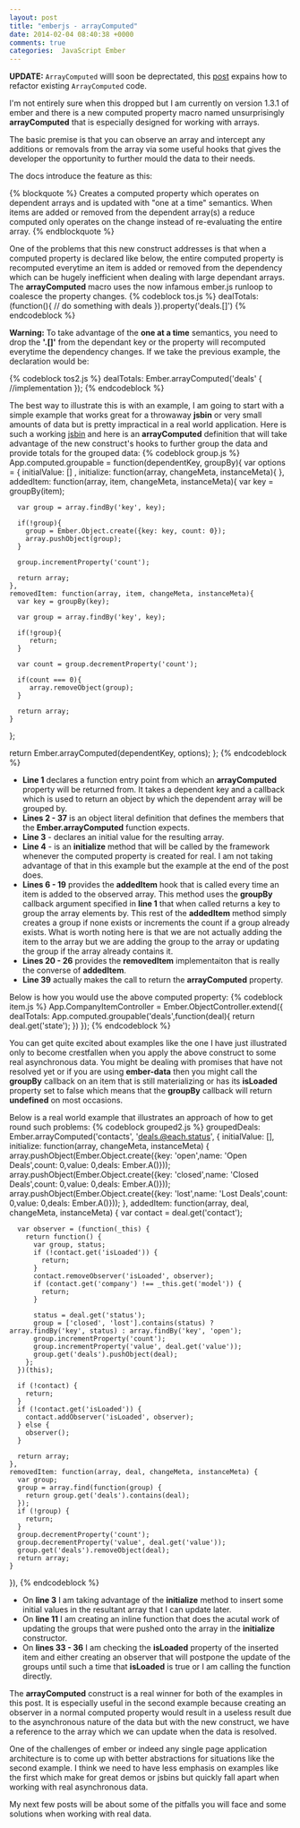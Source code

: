 ```yaml
---
layout: post
title: "emberjs - arrayComputed"
date: 2014-02-04 08:40:38 +0000
comments: true
categories:  JavaScript Ember
---
```

**UPDATE:** ```ArrayComputed``` willl soon be deprectated, this <a href="http://www.thesoftwaresimpleton.com/blog/2015/04/18/arraycomputed-refactor/">post</a> expains how to refactor existing ```ArrayComputed``` code.

I'm not entirely sure when this dropped but I am currently on version 1.3.1 of ember and there is a new computed property macro named unsurprisingly **arrayComputed** that is especially designed for working with arrays.  

The basic premise is that you can observe an array and intercept any additions or removals from the array via some useful hooks that gives the developer the opportunity to further mould the data to their needs.

The docs introduce the feature as this:

{% blockquote %}
Creates a computed property which operates on dependent arrays and
  is updated with "one at a time" semantics. When items are added or
  removed from the dependent array(s) a reduce computed only operates
  on the change instead of re-evaluating the entire array.
{% endblockquote %}

One of the problems that this new construct addresses is that when a computed property is declared like below, the entire computed property is recomputed everytime an item is added or removed from the dependency which can be hugely inefficient when dealing with large dependant arrays.  The **arrayComputed** macro uses the now infamous ember.js runloop to coalesce the property changes.
{% codeblock tos.js %}
dealTotals: (function(){
	// do something with deals
}).property('deals.[]')
{% endcodeblock %} 

**Warning:** To take advantage of the **one at a time** semantics, you need to drop the **'.[]'** from the dependant key or the property will recomputed everytime the dependency changes.  If we take the previous example, the declaration would be:

{% codeblock tos2.js %}
dealTotals: Ember.arrayComputed('deals' {
	//implementation
});
{% endcodeblock %}

The best way to illustrate this is with an example, I am going to start with a simple example that works great for a throwaway **jsbin** or very small amounts of data but is pretty impractical in a real world application.  Here is such a working <a href="http://jsbin.com/ilosel/68/edit" target="_blank">jsbin</a> and here is an **arrayComputed** definition that will take advantage of the new construct's hooks to further group the data and provide totals for the grouped data:
{% codeblock group.js %}
App.computed.groupable = function(dependentKey, groupBy){
  var options = {
    initialValue: [] ,
    initialize: function(array, changeMeta, instanceMeta){
    },
    addedItem: function(array, item, changeMeta, instanceMeta){
      var key = groupBy(item);
  
      var group = array.findBy('key', key);
      
      if(!group){
        group = Ember.Object.create({key: key, count: 0});
        array.pushObject(group);
      }
      
      group.incrementProperty('count');
      
      return array;
    },
    removedItem: function(array, item, changeMeta, instanceMeta){
      var key = groupBy(key);
      
      var group = array.findBy('key', key);
      
      if(!group){
         return; 
      }
      
      var count = group.decrementProperty('count');
      
      if(count === 0){
         array.removeObject(group); 
      }
      
      return array;
    }
  };
  
  return Ember.arrayComputed(dependentKey, options);
};
{% endcodeblock %}
- **Line 1** declares a function entry point from which an **arrayComputed** property will be returned from.  It takes a dependent key and a callback which is used to return an object by which the dependent array will be grouped by.
- **Lines 2 - 37** is an object literal definition that defines the members that the **Ember.arrayComputed** function expects.
- **Line 3** - declares an initial value for the resulting array.
- **Line 4** - is an **initialize** method that will be called by the framework whenever the computed property is created for real.  I am not taking advantage of that in this example but the example at the end of the post does.
- **Lines 6 - 19** provides the **addedItem** hook that is called every time an item is added to the observed array.  This method uses the **groupBy** callback argument specified in **line 1** that when called returns a key to group the array elements by.  This rest of the **addedItem** method simply creates a group if none exists or increments the count if a group already exists.  What is worth noting here is that we are not actually adding the item to the array but we are adding the group to the array or updating the group if the array already contains it.
- **Lines 20 - 26** provides the **removedItem** implementaiton that is really the converse of **addedItem**.
- **Line 39** actually makes the call to return the **arrayComputed** property.

Below is how you would use the above computed property:
{% codeblock item.js %}
App.CompanyItemController = Ember.ObjectController.extend({
  dealTotals: App.computed.groupable('deals',function(deal){
     return deal.get('state'); 
  })
});
{% endcodeblock %}

You can get quite excited about examples like the one I have just illustrated only to become crestfallen when you apply the above construct to some real asynchronous data.  You might be dealing with promises that have not resolved yet or if you are using **ember-data** then you might call the **groupBy** callback on an item that is still materializing or has its **isLoaded** property set to false which means that the **groupBy** callback will return **undefined** on most occasions.

Below is a real world example that illustrates an approach of how to get round such problems:
{% codeblock grouped2.js %}
  groupedDeals: Ember.arrayComputed('contacts', 'deals.@each.status', {
    initialValue: [],
    initialize: function(array, changeMeta, instanceMeta) {
      array.pushObject(Ember.Object.create({key: 'open',name: 'Open Deals',count: 0,value: 0,deals: Ember.A()}));
      array.pushObject(Ember.Object.create({key: 'closed',name: 'Closed Deals',count: 0,value: 0,deals: Ember.A()}));
      array.pushObject(Ember.Object.create({key: 'lost',name: 'Lost Deals',count: 0,value: 0,deals: Ember.A()}));
    },
    addedItem: function(array, deal, changeMeta, instanceMeta) {
      var contact = deal.get('contact');
      
      var observer = (function(_this) {
        return function() {
          var group, status;
          if (!contact.get('isLoaded')) {
            return;
          }
          contact.removeObserver('isLoaded', observer);
          if (contact.get('company') !== _this.get('model')) {
            return;
          }
          
          status = deal.get('status');
          group = ['closed', 'lost'].contains(status) ? array.findBy('key', status) : array.findBy('key', 'open');
          group.incrementProperty('count');
          group.incrementProperty('value', deal.get('value'));
          group.get('deals').pushObject(deal);
        };
      })(this);
      
      if (!contact) {
        return;
      }
      if (!contact.get('isLoaded')) {
        contact.addObserver('isLoaded', observer);
      } else {
        observer();
      }
      
      return array;
    },
    removedItem: function(array, deal, changeMeta, instanceMeta) {
      var group;
      group = array.find(function(group) {
        return group.get('deals').contains(deal);
      });
      if (!group) {
        return;
      }
      group.decrementProperty('count');
      group.decrementProperty('value', deal.get('value'));
      group.get('deals').removeObject(deal);
      return array;
    }
  }),
{% endcodeblock %}
- On **line 3** I am taking advantage of the **initialize** method to insert some initial values in the resultant array that I can update later.
- On **line 11** I am creating an inline function that does the acutal work of updating the groups that were pushed onto the array in the **initialize** constructor.
- On **lines 33 - 36** I am checking the **isLoaded** property of the inserted item and either creating an observer that will postpone the update of the groups until such a time that **isLoaded** is true or I am calling the function directly.

The **arrayComputed** construct is a real winner for both of the examples in this post. It is especially useful in the second example because creating an observer in a normal computed property would result in a useless result due to the asynchronous nature of the data but with the new construct, we have a reference to the array which we can update when the data is resolved.

One of the challenges of ember or indeed any single page application architecture is to come up with better abstractions for situations like the second example.  I think we need to have less emphasis on examples like the first which make for great demos or jsbins but quickly fall apart when working with real asynchronous data.

My next few posts will be about some of the pitfalls you will face and some solutions when working with real data.
